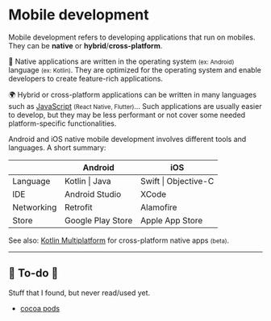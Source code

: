 # Mobile development 

<div class="row row-cols-md-2"><div>

Mobile development refers to developing applications that run on mobiles. They can be **native** or **hybrid**/**cross-platform**.

🤖 Native applications are written in the operating system <small>(ex: Android)</small> language <small>(ex: Kotlin)</small>. They are optimized for the operating system and enable developers to create feature-rich applications.

🌍 Hybrid or cross-platform applications can be written in many languages such as [JavaScript](/programming-languages/web/javascript/_general/index.md) <small>(React Native, Flutter)</small>... Such applications are usually easier to develop, but they may be less performant or not cover some needed platform-specific functionalities.
</div><div>

Android and iOS native mobile development involves different tools and languages. A short summary:

|            | Android           | iOS                  |
|------------|-------------------|----------------------|
| Language   | Kotlin \| Java    | Swift \| Objective-C |
| IDE        | Android Studio    | XCode                |
| Networking | Retrofit          | Alamofire            |
| Store      | Google Play Store | Apple App Store      |

See also: [Kotlin Multiplatform](https://kotlinlang.org/lp/multiplatform/) for cross-platform native apps <small>(beta)</small>.
</div></div>

<hr class="sep-both">

## 👻 To-do 👻

Stuff that I found, but never read/used yet.

<div class="row row-cols-md-2"><div>

* [cocoa pods](https://cocoapods.org/)
</div><div>


</div></div>